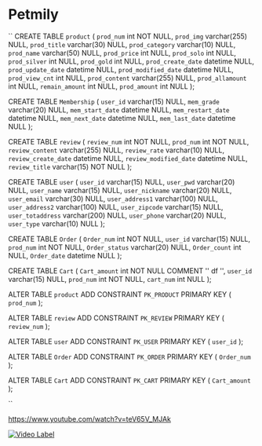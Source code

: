 # Petmily

``
CREATE TABLE `product`
(
    `prod_num`           int          NOT NULL,
    `prod_img`           varchar(255) NULL,
    `prod_title`         varchar(30)  NULL,
    `prod_category`      varchar(10)  NULL,
    `prod_name`          varchar(50)  NULL,
    `prod_price`         int          NULL,
    `prod_solo`          int          NULL,
    `prod_silver`        int          NULL,
    `prod_gold`          int          NULL,
    `prod_create_date`   datetime     NULL,
    `prod_update_date`   datetime     NULL,
    `prod_modified_date` datetime     NULL,
    `prod_view_cnt`      int          NULL,
    `prod_content`       varchar(255) NULL,
    `prod_allamount`     int          NULL,
    `remain_amount`      int          NULL,
    `prod_amount`        int          NULL
);

CREATE TABLE `Membership`
(
    `user_id`          varchar(15) NULL,
    `mem_grade`        varchar(20) NULL,
    `mem_start_date`   datetime    NULL,
    `mem_restart_date` datetime    NULL,
    `mem_next_date`    datetime    NULL,
    `mem_last_date`    datetime    NULL
);

CREATE TABLE `review`
(
    `review_num`           int          NOT NULL,
    `prod_num`             int          NOT NULL,
    `review_content`       varchar(255) NULL,
    `review_rate`          varchar(10)  NULL,
    `review_create_date`   datetime     NULL,
    `review_modified_date` datetime     NULL,
    `review_title`         varchar(15)  NOT NULL
);

CREATE TABLE `user`
(
    `user_id`         varchar(15)  NULL,
    `user_pwd`        varchar(20)  NULL,
    `user_name`       varchar(15)  NULL,
    `user_nickname`   varchar(20)  NULL,
    `user_email`      varchar(30)  NULL,
    `user_address1`   varchar(100) NULL,
    `user_address2`   varchar(100) NULL,
    `user_zipcode`    varchar(15)  NULL,
    `user_totaddress` varchar(200) NULL,
    `user_phone`      varchar(20)  NULL,
    `user_type`       varchar(10)  NULL
);

CREATE TABLE `Order`
(
    `Order_num`    int         NOT NULL,
    `user_id`      varchar(15) NULL,
    `prod_num`     int         NOT NULL,
    `Order_status` varchar(20) NULL,
    `Order_count`  int         NULL,
    `Order_date`   datetime    NULL
);

CREATE TABLE `Cart`
(
    `Cart_amount` int         NOT NULL COMMENT '' df '',
    `user_id`     varchar(15) NULL,
    `prod_num`    int         NOT NULL,
    `cart_num`    int         NULL
);

ALTER TABLE `product`
    ADD CONSTRAINT `PK_PRODUCT` PRIMARY KEY (
                                             `prod_num`
        );

ALTER TABLE `review`
    ADD CONSTRAINT `PK_REVIEW` PRIMARY KEY (
                                            `review_num`
        );

ALTER TABLE `user`
    ADD CONSTRAINT `PK_USER` PRIMARY KEY (
                                          `user_id`
        );

ALTER TABLE `Order`
    ADD CONSTRAINT `PK_ORDER` PRIMARY KEY (
                                           `Order_num`
        );

ALTER TABLE `Cart`
    ADD CONSTRAINT `PK_CART` PRIMARY KEY (
                                          `Cart_amount`
        );


``

https://www.youtube.com/watch?v=teV65V_MJAk



[![Video Label](https://user-images.githubusercontent.com/89058176/158616270-fe89b217-90d9-4b82-85e7-5e50081a7aca.jpg)](https://www.youtube.com/watch?v=teV65V_MJAk)
